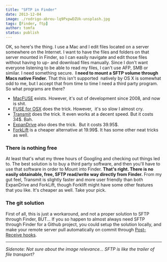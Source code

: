 ```yaml
---
title: "SFTP in Finder"
date: 2013-12-04
image: ./rodrigo-abreu-lq9PxpwDZUk-unsplash.jpg
tags: [Finder, ftp]
author: tomfa
status: publish
---
```


OK, so here's the thing. I use a Mac and I edit files located on a server somewhere on the Internet. I want to have the files and folders on that server mounted in Finder, so I can easily navigate and edit those files without having to up- and download files manually. Since I don't want everyone listening to be able to read my files, I can't use AFP, SMB or similar. I need something secure.  **I need to mount a SFTP volume through Macs native Finder.** That this isn't supported  natively by OS X is somewhat odd to me, but I accept that from time to time I need a third party program. So what programs are there?

*   [MacFUSE](http://code.google.com/p/macfuse/) exists. However, it's out of development since 2008, and now is shit.
*   [FUSE for OSX](http://osxfuse.github.io/) does the trick. However,  it's so slow I almost cry.
*   [Transmit](https://www.panic.com/transmit/) does the trick. It even works at a decent speed. But it costs 34$. Bah.
*   [ExpanDrive](http://www.expandrive.com/expandrive) also does the trick.  But it costs 39.95$.
*   [ForkLift](http://www.binarynights.com/) is a cheaper alternative at 19.99$. It has some other neat tricks as well.

### There is nothing free

At least that's what my three hours of Googling and checking out things led to. The best solution is to buy a third party software, and then you'll have to use that software in order to Mount into Finder. **That's right. There is no easily obtainable, free, SFTP read/write way directly from Finder.** From my gut feel, Transmit is slightly faster and more user friendly than both ExpanDrive and ForkLift, though Forklift might have some other features that you like. It's cheaper as well. Take your pick.

### The git solution

First of all, this is just a workaround, and not a proper solution to SFTP through Finder, BUT... If you so happen to almost always need SFTP through Finder for a Github project, you could setup the solution locally, and make your remote server pull automatically on commit through [Post-Receive hooks](https://help.github.com/articles/post-receive-hooks).

***

_Sidenote: Not sure about the image relevance... SFTP is like the trailer of file transport?_